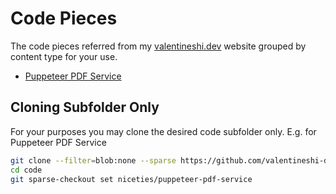 # Code Pieces

The code pieces referred from my [valentineshi.dev](https://valentineshi.dev) website grouped by content type for your use.

- [Puppeteer PDF Service](./niceties/puppeteer-pdf-service/)

## Cloning Subfolder Only

For your purposes you may clone the desired code subfolder only. E.g. for Puppeteer PDF Service

```bash
git clone --filter=blob:none --sparse https://github.com/valentineshi-dev/code.git
cd code
git sparse-checkout set niceties/puppeteer-pdf-service
```
